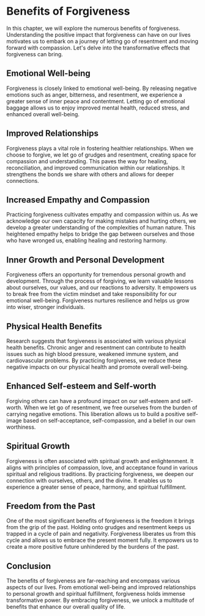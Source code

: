 Benefits of Forgiveness
================================

In this chapter, we will explore the numerous benefits of forgiveness. Understanding the positive impact that forgiveness can have on our lives motivates us to embark on a journey of letting go of resentment and moving forward with compassion. Let's delve into the transformative effects that forgiveness can bring.

Emotional Well-being
--------------------

Forgiveness is closely linked to emotional well-being. By releasing negative emotions such as anger, bitterness, and resentment, we experience a greater sense of inner peace and contentment. Letting go of emotional baggage allows us to enjoy improved mental health, reduced stress, and enhanced overall well-being.

Improved Relationships
----------------------

Forgiveness plays a vital role in fostering healthier relationships. When we choose to forgive, we let go of grudges and resentment, creating space for compassion and understanding. This paves the way for healing, reconciliation, and improved communication within our relationships. It strengthens the bonds we share with others and allows for deeper connections.

Increased Empathy and Compassion
--------------------------------

Practicing forgiveness cultivates empathy and compassion within us. As we acknowledge our own capacity for making mistakes and hurting others, we develop a greater understanding of the complexities of human nature. This heightened empathy helps to bridge the gap between ourselves and those who have wronged us, enabling healing and restoring harmony.

Inner Growth and Personal Development
-------------------------------------

Forgiveness offers an opportunity for tremendous personal growth and development. Through the process of forgiving, we learn valuable lessons about ourselves, our values, and our reactions to adversity. It empowers us to break free from the victim mindset and take responsibility for our emotional well-being. Forgiveness nurtures resilience and helps us grow into wiser, stronger individuals.

Physical Health Benefits
------------------------

Research suggests that forgiveness is associated with various physical health benefits. Chronic anger and resentment can contribute to health issues such as high blood pressure, weakened immune system, and cardiovascular problems. By practicing forgiveness, we reduce these negative impacts on our physical health and promote overall well-being.

Enhanced Self-esteem and Self-worth
-----------------------------------

Forgiving others can have a profound impact on our self-esteem and self-worth. When we let go of resentment, we free ourselves from the burden of carrying negative emotions. This liberation allows us to build a positive self-image based on self-acceptance, self-compassion, and a belief in our own worthiness.

Spiritual Growth
----------------

Forgiveness is often associated with spiritual growth and enlightenment. It aligns with principles of compassion, love, and acceptance found in various spiritual and religious traditions. By practicing forgiveness, we deepen our connection with ourselves, others, and the divine. It enables us to experience a greater sense of peace, harmony, and spiritual fulfillment.

Freedom from the Past
---------------------

One of the most significant benefits of forgiveness is the freedom it brings from the grip of the past. Holding onto grudges and resentment keeps us trapped in a cycle of pain and negativity. Forgiveness liberates us from this cycle and allows us to embrace the present moment fully. It empowers us to create a more positive future unhindered by the burdens of the past.

Conclusion
----------

The benefits of forgiveness are far-reaching and encompass various aspects of our lives. From emotional well-being and improved relationships to personal growth and spiritual fulfillment, forgiveness holds immense transformative power. By embracing forgiveness, we unlock a multitude of benefits that enhance our overall quality of life.
